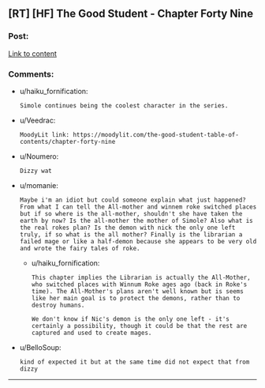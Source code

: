 ## [RT] [HF] The Good Student - Chapter Forty Nine

### Post:

[Link to content](http://gravitytales.com/Novel/the-good-student/tgs-chapter-49)

### Comments:

- u/haiku_fornification:
  ```
  Simole continues being the coolest character in the series.
  ```

- u/Veedrac:
  ```
  MoodyLit link: https://moodylit.com/the-good-student-table-of-contents/chapter-forty-nine
  ```

- u/Noumero:
  ```
  Dizzy wat
  ```

- u/momanie:
  ```
  Maybe i'm an idiot but could someone explain what just happened? From what I can tell the All-mother and winnem roke switched places but if so where is the all-mother, shouldn't she have taken the earth by now? Is the all-mother the mother of Simole? Also what is the real rokes plan? Is the demon with nick the only one left truly, if so what is the all mother? Finally is the librarian a failed mage or like a half-demon because she appears to be very old and wrote the fairy tales of roke.
  ```

  - u/haiku_fornification:
    ```
    This chapter implies the Librarian is actually the All-Mother, who switched places with Winnum Roke ages ago (back in Roke's time). The All-Mother's plans aren't well known but is seems like her main goal is to protect the demons, rather than to destroy humans. 

    We don't know if Nic's demon is the only one left - it's certainly a possibility, though it could be that the rest are captured and used to create mages.
    ```

- u/BelloSoup:
  ```
  kind of expected it but at the same time did not expect that from dizzy
  ```

---

